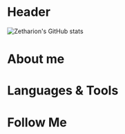 # Header
![Zetharion's GitHub stats](https://github-readme-stats.vercel.app/api?username=zetharionn&theme=dark&show_icons=true)

# About me

# Languages & Tools

# Follow Me

<!--
**Zetharionn/zetharionn** is a ✨ _special_ ✨ repository because its `README.md` (this file) appears on your GitHub profile.

Here are some ideas to get you started:

- 🔭 I’m currently working on ...
- 🌱 I’m currently learning ...
- 👯 I’m looking to collaborate on ...
- 🤔 I’m looking for help with ...
- 💬 Ask me about ...
- 📫 How to reach me: ...
- 😄 Pronouns: ...
- ⚡ Fun fact: ...
-->
